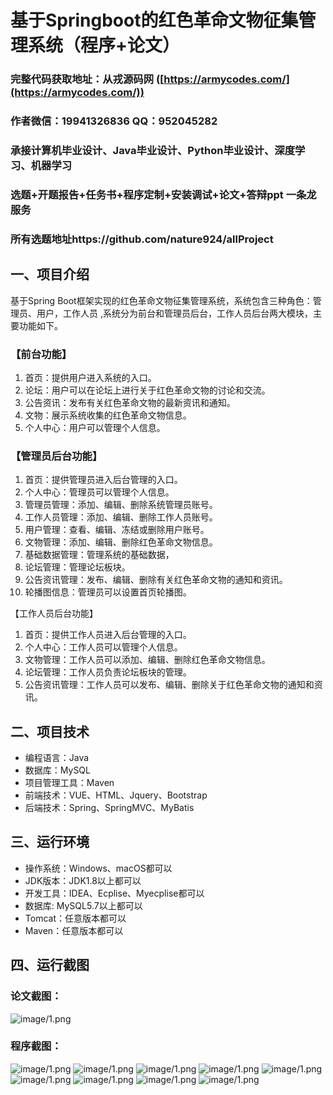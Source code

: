基于Springboot的红色革命文物征集管理系统（程序+论文）
=
### 完整代码获取地址：从戎源码网 ([https://armycodes.com/](https://armycodes.com/))
### 作者微信：19941326836  QQ：952045282 
### 承接计算机毕业设计、Java毕业设计、Python毕业设计、深度学习、机器学习
### 选题+开题报告+任务书+程序定制+安装调试+论文+答辩ppt 一条龙服务
### 所有选题地址https://github.com/nature924/allProject

一、项目介绍
---
基于Spring Boot框架实现的红色革命文物征集管理系统，系统包含三种角色：管理员、用户，工作人员	,系统分为前台和管理员后台，工作人员后台两大模块，主要功能如下。

### 【前台功能】
1. 首页：提供用户进入系统的入口。
2. 论坛：用户可以在论坛上进行关于红色革命文物的讨论和交流。
3. 公告资讯：发布有关红色革命文物的最新资讯和通知。
4. 文物：展示系统收集的红色革命文物信息。
5. 个人中心：用户可以管理个人信息。

### 【管理员后台功能】
1. 首页：提供管理员进入后台管理的入口。
2. 个人中心：管理员可以管理个人信息。
3. 管理员管理：添加、编辑、删除系统管理员账号。
4. 工作人员管理：添加、编辑、删除工作人员账号。
5. 用户管理：查看、编辑、冻结或删除用户账号。
6. 文物管理：添加、编辑、删除红色革命文物信息。
7. 基础数据管理：管理系统的基础数据，
8. 论坛管理：管理论坛板块。
9. 公告资讯管理：发布、编辑、删除有关红色革命文物的通知和资讯。
10. 轮播图信息：管理员可以设置首页轮播图。

【工作人员后台功能】
1. 首页：提供工作人员进入后台管理的入口。
2. 个人中心：工作人员可以管理个人信息。
3. 文物管理：工作人员可以添加、编辑、删除红色革命文物信息。
4. 论坛管理：工作人员负责论坛板块的管理。
5. 公告资讯管理：工作人员可以发布、编辑、删除关于红色革命文物的通知和资讯。






二、项目技术
---
- 编程语言：Java
- 数据库：MySQL
- 项目管理工具：Maven
- 前端技术：VUE、HTML、Jquery、Bootstrap
- 后端技术：Spring、SpringMVC、MyBatis

三、运行环境
---
- 操作系统：Windows、macOS都可以
- JDK版本：JDK1.8以上都可以
- 开发工具：IDEA、Ecplise、Myecplise都可以
- 数据库: MySQL5.7以上都可以
- Tomcat：任意版本都可以
- Maven：任意版本都可以

四、运行截图
---
### 论文截图：
![image/1.png](limage/1.png)

### 程序截图：
![image/1.png](image/1.png)
![image/1.png](image/2.png)
![image/1.png](image/3.png)
![image/1.png](image/4.png)
![image/1.png](image/5.png)
![image/1.png](image/6.png)
![image/1.png](image/7.png)
![image/1.png](image/8.png)
![image/1.png](image/9.png)



